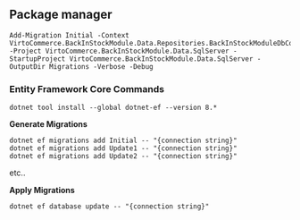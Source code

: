 ## Package manager
```
Add-Migration Initial -Context VirtoCommerce.BackInStockModule.Data.Repositories.BackInStockModuleDbContext -Project VirtoCommerce.BackInStockModule.Data.SqlServer -StartupProject VirtoCommerce.BackInStockModule.Data.SqlServer -OutputDir Migrations -Verbose -Debug
```

### Entity Framework Core Commands
```
dotnet tool install --global dotnet-ef --version 8.*
```

**Generate Migrations**
```
dotnet ef migrations add Initial -- "{connection string}"
dotnet ef migrations add Update1 -- "{connection string}"
dotnet ef migrations add Update2 -- "{connection string}"
```
etc..

**Apply Migrations**
```
dotnet ef database update -- "{connection string}"
```
